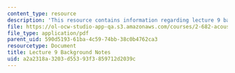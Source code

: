 ```yaml
---
content_type: resource
description: 'This resource contains information regarding lecture 9 background notes. '
file: https://ol-ocw-studio-app-qa.s3.amazonaws.com/courses/2-682-acoustical-oceanography-spring-2012/a2a2318a3203d55393f3859712d2039c_MIT2_682S12_bglec09.pdf
file_type: application/pdf
parent_uid: 590d5193-61ba-4c59-74bb-38c0b4762ca3
resourcetype: Document
title: Lecture 9 Background Notes
uid: a2a2318a-3203-d553-93f3-859712d2039c
---
```

